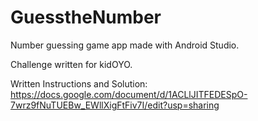 # GuesstheNumber
Number guessing game app made with Android Studio.

Challenge written for kidOYO.

Written Instructions and Solution:
https://docs.google.com/document/d/1ACLlJITFEDESpO-7wrz9fNuTUEBw_EWllXigFtFiv7I/edit?usp=sharing
